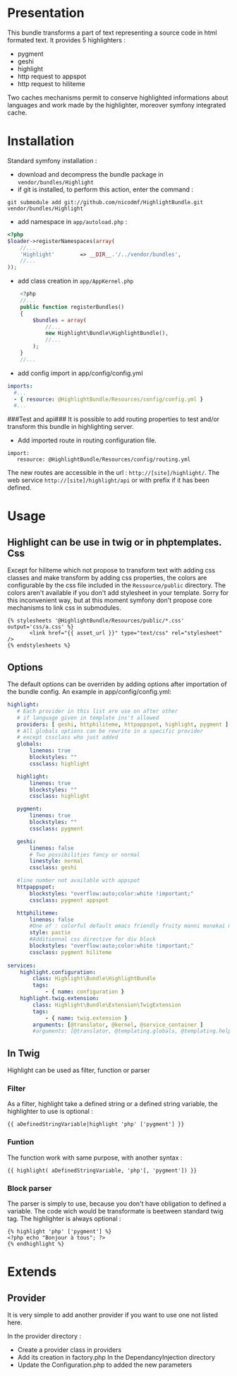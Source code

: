 Presentation
============
This bundle transforms a part of text representing a source code in html formated text. It provides 5 highlighters :

- pygment
- geshi
- highlight
- http request to appspot
- http request to hiliteme

Two caches mechanisms permit to conserve highlighted informations about languages and work made by the highlighter, moreover symfony integrated cache.

Installation
============
Standard symfony installation :

- download and decompress the bundle package in `vendor/bundles/Highlight`
- if git is installed, to perform this action, enter the command :

```
git submodule add git://github.com/nicodmf/HighlightBundle.git vendor/bundles/Highlight`
```
    
- add namespace in `app/autoload.php` :

``` php
<?php
$loader->registerNamespaces(array(
    //...
    'Highlight'        => __DIR__.'/../vendor/bundles',
    //...
));
```

- add class creation in `app/AppKernel.php`

``` php
    <?php
    //...
    public function registerBundles()
    {
        $bundles = array(
            //...
            new Highlight\Bundle\HighlightBundle(),
            //...
        );
    }
    //...
```

- add config import in app/config/config.yml

``` yaml
imports:
  #...
  - { resource: @HighlightBundle/Resources/config/config.yml }
  #...
```

###Test and api###
It is possible to add routing properties to test and/or transform this bundle in highlighting server.

 - Add imported route in routing configuration file.

```
import:
   resource: @HighlightBundle/Resources/config/routing.yml
```

The new routes are accessible in the url : `http://[site]/highlight/`. The web service `http://[site]/highlight/api` or with prefix if it has been defined.

Usage
=====
Highlight can be use in twig or in phptemplates.
Css
---
Except for hiliteme which not propose to transform text with adding css classes and make transform by adding css properties, the colors are configurable by the css file included in the `Ressource/public` directory. The colors aren't available if you don't add stylesheet in your template. Sorry for this inconvenient way, but at this moment symfony don't propose core mechanisms to link css in submodules.

``` twig
{% stylesheets '@HighlightBundle/Resources/public/*.css' output='css/a.css' %}
       <link href="{{ asset_url }}" type="text/css" rel="stylesheet" />
{% endstylesheets %}
```

Options
-------
The default options can be overriden by adding options after importation of the bundle config.
An example in app/config/config.yml:

``` yaml
highlight:
   # Each provider in this list are use on after other
   # if language given in template ins't allowed
   providers: [ geshi, httphiliteme, httpappspot, highlight, pygment ]
   # All globals options can be rewrite in a specific provider
   # except cssclass who just added
   globals:
       linenos: true
       blockstyles: ""
       cssclass: highlight

   highlight:
       linenos: true
       blockstyles: ""
       cssclass: highlight

   pygment:
       linenos: true
       blockstyles: ""
       cssclass: pygment

   geshi:
       linenos: false
       # Two possibilities fancy or normal
       linestyle: normal
       cssclass: geshi

   #line number not available with appspot
   httpappspot:
       blockstyles: "overflow:auto;color:white !important;"
       cssclass: pygment appspot

   httphiliteme:
       linenos: false
       #One of : colorful default emacs friendly fruity manni monokai murphy native pastie perldoc tango trac vs
       style: pastie
       #Additionnal css directive for div block
       blockstyles: "overflow:auto;color:white !important;"
       cssclass: pygment hiliteme
       
services:
    highlight.configuration:
        class: Highlight\Bundle\HighlightBundle
        tags:
            - { name: configuration }
    highlight.twig.extension:
        class: Highlight\Bundle\Extension\TwigExtension
        tags:
            - { name: twig.extension }
        arguments: [@translator, @kernel, @service_container ]
        #arguments: [@translator, @templating.globals, @templating.helper.assets ]
```

In Twig
-------
Highlight can be used as filter, function or parser

### Filter
As a filter, highlight take a defined string or a defined string variable, the highlighter to use is optional :

```
{{ aDefinedStringVariable|highlight 'php' ['pygment'] }}
```

### Funtion
The function work with same purpose, with another syntax :

```
{{ highlight( aDefinedStringVariable, 'php'[, 'pygment']) }}
```

### Block parser
The parser is simply to use, because you don't have obligation to defined a variable. The code wich would be transformate is beetween standard twig tag. The highlighter is always optional :

```
{% highlight 'php' ['pygment'] %}
<?php echo "Bonjour à tous"; ?>
{% endhighlight %}
```

Extends
=======
Provider
--------
It is very simple to add another provider if you want to use one not listed here.

In the provider directory :

 - Create a provider class in providers
 - Add its creation in factory.php
In the DependancyInjection directory
 - Update the Configuration.php to added the new parameters

